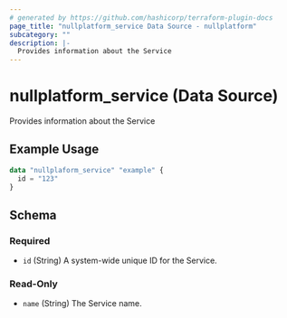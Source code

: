 ```yaml
---
# generated by https://github.com/hashicorp/terraform-plugin-docs
page_title: "nullplatform_service Data Source - nullplatform"
subcategory: ""
description: |-
  Provides information about the Service
---
```


# nullplatform_service (Data Source)

Provides information about the Service

## Example Usage

```terraform
data "nullplaform_service" "example" {
  id = "123"
}
```

<!-- schema generated by tfplugindocs -->
## Schema

### Required

- `id` (String) A system-wide unique ID for the Service.

### Read-Only

- `name` (String) The Service name.
